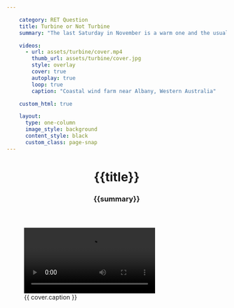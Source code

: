 ```yaml
---

    category: RET Question
    title: Turbine or Not Turbine
    summary: "The last Saturday in November is a warm one and the usually work-boots-only construction compound of Boco Rock Wind Farm is filled with visitors young and old. The ever-impressive women of the CWA are busy in a corner of the airy lunch room assembling mixed plates of a sandwich, half a jam-and-cream scone and a slice—a delicious bargain at $4. Nearby, Bella Cay is blowing out the candles on her 9th birthday cake, and homeschooling mother Nancy Groves is busy gathering information for a study unit devoted to renewable energy."

    videos:
      - url: assets/turbine/cover.mp4
        thumb_url: assets/turbine/cover.jpg
        style: overlay
        cover: true
        autoplay: true
        loop: true
        caption: "Coastal wind farm near Albany, Western Australia"

    custom_html: true

    layout:
      type: one-column
      image_style: background
      content_style: black
      custom_class: page-snap
---
```


<figure class='cover-area video' style="background-image: url({{ cover.thumb_url }})">
  <header>
    <h1 class='title'>{{title}}</h1>
    <h3 class='subtitle'>{{summary}}</h3>
  </header>
  <video src="{{ cover.url }}" type="video/mp4" style="background: url({{ cover.thumb_url }}) no-repeat; background-size: cover" data-autoplay=true loop></video>
  <figcaption>{{ cover.caption }}</figcaption>
  <a href='geo:-35.042977,117.90521?label=Albany Wind farm' class='show-map'></a>
  <!-- <a href='#page-content' class='page-scroll'><i class='icon-ios7-arrow-down'></i></a> -->
</figure>
